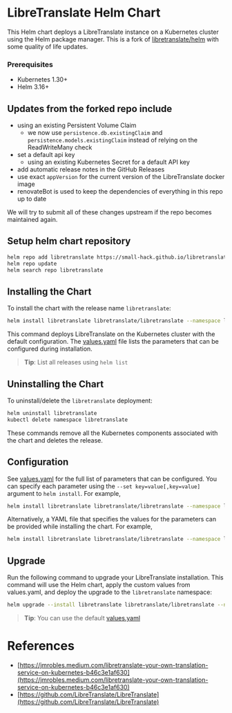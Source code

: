 # LibreTranslate Helm Chart

This Helm chart deploys a LibreTranslate instance on a Kubernetes cluster using the Helm package manager. This is a fork of [libretranslate/helm](https://github.com/libretranslate/helm) with some quality of life updates.

### Prerequisites

- Kubernetes 1.30+
- Helm 3.16+

## Updates from the forked repo include

- using an existing Persistent Volume Claim
  - we now use `persistence.db.existingClaim` and `persistence.models.existingClaim` instead of relying on the ReadWriteMany check
- set a default api key
  - using an existing Kubernetes Secret for a default API key
- add automatic release notes in the GitHub Releases
- use exact `appVersion` for the current version of the LibreTranslate docker image
- renovateBot is used to keep the dependencies of everything in this repo up to date

We will try to submit all of these changes upstream if the repo becomes maintained again.

## Setup helm chart repository

```bash
helm repo add libretranslate https://small-hack.github.io/libretranslate-elm-chart/
helm repo update
helm search repo libretranslate
```

## Installing the Chart

To install the chart with the release name `libretranslate`:

```bash
helm install libretranslate libretranslate/libretranslate --namespace libretranslate --create-namespace
```

This command deploys LibreTranslate on the Kubernetes cluster with the default configuration. The [values.yaml](charts/libretranslate/values.yaml) file lists the parameters that can be configured during installation.

> **Tip**: List all releases using `helm list`

## Uninstalling the Chart

To uninstall/delete the `libretranslate` deployment:

```bash
helm uninstall libretranslate
kubectl delete namespace libretranslate
```

These commands remove all the Kubernetes components associated with the chart and deletes the release.

## Configuration

See [values.yaml](charts/libretranslate/values.yaml) for the full list of parameters that can be configured. You can specify each parameter using the `--set key=value[,key=value]` argument to `helm install`. For example,

```bash
helm install libretranslate libretranslate/libretranslate --namespace libretranslate --create-namespace --set service.port=8080
```

Alternatively, a YAML file that specifies the values for the parameters can be provided while installing the chart. For example,

```bash
helm install libretranslate libretranslate/libretranslate --namespace libretranslate --create-namespace -f values.yaml
```

## Upgrade

Run the following command to upgrade your LibreTranslate installation. This command will use the Helm chart, apply the custom values from values.yaml, and deploy the upgrade to the `libretranslate` namespace:

```bash
helm upgrade --install libretranslate libretranslate/libretranslate --namespace libretranslate -f values.yaml
```

> **Tip**: You can use the default [values.yaml](charts/libretranslate/values.yaml)

# References
- [https://jmrobles.medium.com/libretranslate-your-own-translation-service-on-kubernetes-b46c3e1af630](https://jmrobles.medium.com/libretranslate-your-own-translation-service-on-kubernetes-b46c3e1af630)
- [https://github.com/LibreTranslate/LibreTranslate](https://github.com/LibreTranslate/LibreTranslate)
